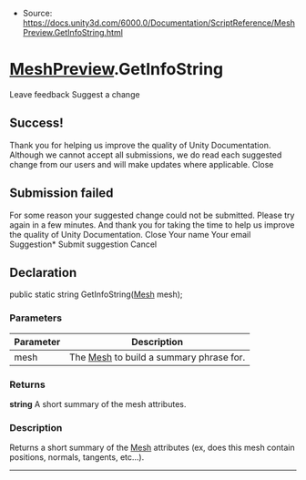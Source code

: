 * Source: https://docs.unity3d.com/6000.0/Documentation/ScriptReference/MeshPreview.GetInfoString.html

#  [MeshPreview](https://docs.unity3d.com/6000.0/Documentation/ScriptReference/MeshPreview.html).GetInfoString
Leave feedback
Suggest a change
## Success!
Thank you for helping us improve the quality of Unity Documentation. Although we cannot accept all submissions, we do read each suggested change from our users and will make updates where applicable.
Close
## Submission failed
For some reason your suggested change could not be submitted. Please <a>try again</a> in a few minutes. And thank you for taking the time to help us improve the quality of Unity Documentation.
Close
Your name Your email Suggestion* Submit suggestion
Cancel
## Declaration
public static string GetInfoString([Mesh](https://docs.unity3d.com/6000.0/Documentation/ScriptReference/Mesh.html) mesh); 
### Parameters
Parameter | Description  
---|---  
mesh | The [Mesh](https://docs.unity3d.com/6000.0/Documentation/ScriptReference/Mesh.html) to build a summary phrase for.  
### Returns
**string** A short summary of the mesh attributes. 
### Description
Returns a short summary of the [Mesh](https://docs.unity3d.com/6000.0/Documentation/ScriptReference/Mesh.html) attributes (ex, does this mesh contain positions, normals, tangents, etc...).
* * *
